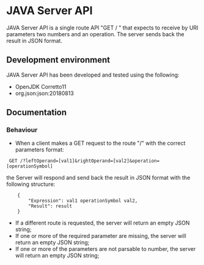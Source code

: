 # JAVA Server API

JAVA Server API is a single route API "GET / " that expects to receive by URI parameters two numbers and an operation.
The server sends back the result in JSON format.

## Development environment

JAVA Server API has been developed and tested using the following:
- OpenJDK Corretto11
- org.json:json:20180813

## Documentation

### Behaviour

- When a client makes a GET request to the route "/" with the correct parameters format:
```
 GET /?leftOperand=[val1]&rightOperand=[val2]&operation=[operationSymbol]
```

the Server will respond and send back the result in JSON format with the following structure:

```
    {
        "Expression": val1 operationSymbol val2,
        "Result": result
    }  
```

- If a different route is requested, the server will return an empty JSON string;
- If one or more of the required parameter are missing, the server will return an empty JSON string;
- If one or more of the parameters are not parsable to number, the server will return an empty JSON string;